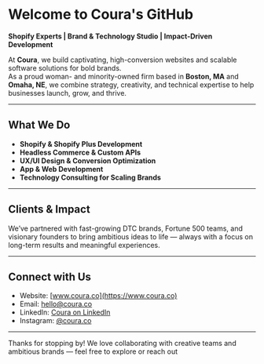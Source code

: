 # Welcome to Coura's GitHub

**Shopify Experts | Brand & Technology Studio | Impact-Driven Development**

At **Coura**, we build captivating, high-conversion websites and scalable software solutions for bold brands.  
As a proud woman- and minority-owned firm based in **Boston, MA** and **Omaha, NE**, we combine strategy, creativity, and technical expertise to help businesses launch, grow, and thrive.

---

## What We Do

- **Shopify & Shopify Plus Development**
- **Headless Commerce & Custom APIs**
- **UX/UI Design & Conversion Optimization**
- **App & Web Development**
- **Technology Consulting for Scaling Brands**

---

## Clients & Impact

We’ve partnered with fast-growing DTC brands, Fortune 500 teams, and visionary founders to bring ambitious ideas to life — always with a focus on long-term results and meaningful experiences.

---

## Connect with Us

- Website: [www.coura.co](https://www.coura.co)
- Email: hello@coura.co
- LinkedIn: [Coura on LinkedIn](https://www.linkedin.com/company/coura-co/)
- Instagram: [@coura.co](https://www.instagram.com/coura.co/)

---

Thanks for stopping by! We love collaborating with creative teams and ambitious brands — feel free to explore or reach out 
